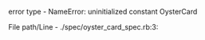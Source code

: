 
error type -
  NameError:
    uninitialized constant OysterCard

File path/Line -
  ./spec/oyster_card_spec.rb:3:
